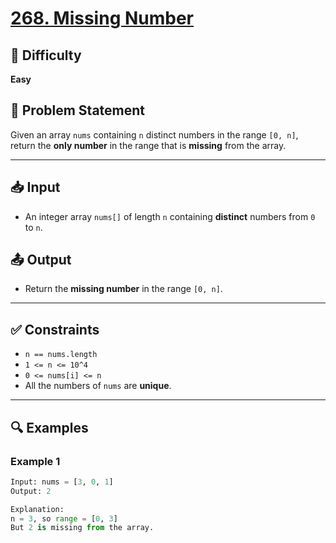 # [268. Missing Number](https://leetcode.com/problems/missing-number/description/)

## 🧠 Difficulty
**Easy**

## 📌 Problem Statement

Given an array `nums` containing `n` distinct numbers in the range `[0, n]`, return the **only number** in the range that is **missing** from the array.

---

## 📥 Input

- An integer array `nums[]` of length `n` containing **distinct** numbers from `0` to `n`.

## 📤 Output

- Return the **missing number** in the range `[0, n]`.

---

## ✅ Constraints

- `n == nums.length`
- `1 <= n <= 10^4`
- `0 <= nums[i] <= n`
- All the numbers of `nums` are **unique**.

---

## 🔍 Examples

### Example 1
```python
Input: nums = [3, 0, 1]
Output: 2

Explanation:
n = 3, so range = [0, 3]
But 2 is missing from the array.
